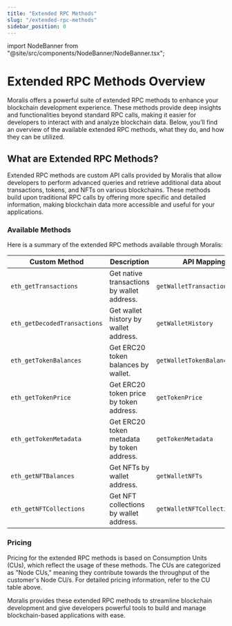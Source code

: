 ```yaml
---
title: "Extended RPC Methods"
slug: "/extended-rpc-methods"
sidebar_position: 0
---
```


import NodeBanner from "@site/src/components/NodeBanner/NodeBanner.tsx";

# Extended RPC Methods Overview

Moralis offers a powerful suite of extended RPC methods to enhance your blockchain development experience. These methods provide deep insights and functionalities beyond standard RPC calls, making it easier for developers to interact with and analyze blockchain data. Below, you’ll find an overview of the available extended RPC methods, what they do, and how they can be utilized.

## What are Extended RPC Methods?

Extended RPC methods are custom API calls provided by Moralis that allow developers to perform advanced queries and retrieve additional data about transactions, tokens, and NFTs on various blockchains. These methods build upon traditional RPC calls by offering more specific and detailed information, making blockchain data more accessible and useful for your applications.

### Available Methods

Here is a summary of the extended RPC methods available through Moralis:

| Custom Method                | Description                                | API Mapping                   | CUs |
| ---------------------------- | ------------------------------------------ | ----------------------------- | --- |
| `eth_getTransactions`        | Get native transactions by wallet address. | `getWalletTransactions`       | 15  |
| `eth_getDecodedTransactions` | Get wallet history by wallet address.      | `getWalletHistory`            | 30  |
| `eth_getTokenBalances`       | Get ERC20 token balances by wallet.        | `getWalletTokenBalancesPrice` | 25  |
| `eth_getTokenPrice`          | Get ERC20 token price by token address.    | `getTokenPrice`               | 25  |
| `eth_getTokenMetadata`       | Get ERC20 token metadata by token address. | `getTokenMetadata`            | 8   |
| `eth_getNFTBalances`         | Get NFTs by wallet address.                | `getWalletNFTs`               | 20  |
| `eth_getNFTCollections`      | Get NFT collections by wallet address.     | `getWalletNFTCollections`     | 20  |

### Pricing

Pricing for the extended RPC methods is based on Consumption Units (CUs), which reflect the usage of these methods. The CUs are categorized as "Node CUs," meaning they contribute towards the throughput of the customer's Node CU/s. For detailed pricing information, refer to the CU table above.

Moralis provides these extended RPC methods to streamline blockchain development and give developers powerful tools to build and manage blockchain-based applications with ease.
